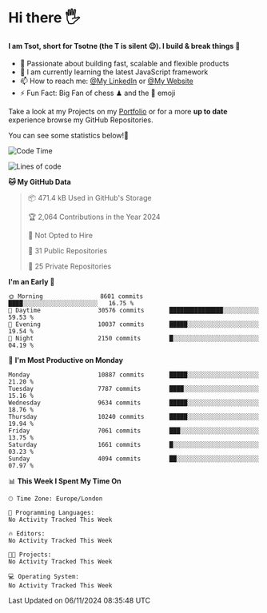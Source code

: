 # Hi there :raised_hand_with_fingers_splayed:
#### I am Tsot, short for Tsotne (the T is silent :wink:). I build & break things :space_invader:
- :telescope: Passionate about building fast, scalable and flexible products
- :seedling: I am currently learning the latest JavaScript framework 
- :mailbox: How to reach me: [@My LinkedIn](https://www.linkedin.com/in/tsotne-gvadzabia/) or [@My Website](https://tsotne.co.uk/contact)
- :zap: Fun Fact: Big Fan of chess ♟ and the 👾 emoji

Take a look at my Projects on my [Portfolio](https://tsotne.co.uk/) or for a more **up to date** experience browse my GitHub Repositories.

You can see some statistics below!:space_invader:
<!--START_SECTION:waka-->
![Code Time](http://img.shields.io/badge/Code%20Time-761%20hrs%202%20mins-blue)

![Lines of code](https://img.shields.io/badge/From%20Hello%20World%20I%27ve%20Written-16.8%20million%20lines%20of%20code-blue)

**🐱 My GitHub Data** 

> 📦 471.4 kB Used in GitHub's Storage 
 > 
> 🏆 2,064 Contributions in the Year 2024
 > 
> 🚫 Not Opted to Hire
 > 
> 📜 31 Public Repositories 
 > 
> 🔑 25 Private Repositories 
 > 
**I'm an Early 🐤** 

```text
🌞 Morning                8601 commits        ████░░░░░░░░░░░░░░░░░░░░░   16.75 % 
🌆 Daytime                30576 commits       ███████████████░░░░░░░░░░   59.53 % 
🌃 Evening                10037 commits       █████░░░░░░░░░░░░░░░░░░░░   19.54 % 
🌙 Night                  2150 commits        █░░░░░░░░░░░░░░░░░░░░░░░░   04.19 % 
```
📅 **I'm Most Productive on Monday** 

```text
Monday                   10887 commits       █████░░░░░░░░░░░░░░░░░░░░   21.20 % 
Tuesday                  7787 commits        ████░░░░░░░░░░░░░░░░░░░░░   15.16 % 
Wednesday                9634 commits        █████░░░░░░░░░░░░░░░░░░░░   18.76 % 
Thursday                 10240 commits       █████░░░░░░░░░░░░░░░░░░░░   19.94 % 
Friday                   7061 commits        ███░░░░░░░░░░░░░░░░░░░░░░   13.75 % 
Saturday                 1661 commits        █░░░░░░░░░░░░░░░░░░░░░░░░   03.23 % 
Sunday                   4094 commits        ██░░░░░░░░░░░░░░░░░░░░░░░   07.97 % 
```


📊 **This Week I Spent My Time On** 

```text
🕑︎ Time Zone: Europe/London

💬 Programming Languages: 
No Activity Tracked This Week

🔥 Editors: 
No Activity Tracked This Week

🐱‍💻 Projects: 
No Activity Tracked This Week

💻 Operating System: 
No Activity Tracked This Week
```


 Last Updated on 06/11/2024 08:35:48 UTC
<!--END_SECTION:waka-->
